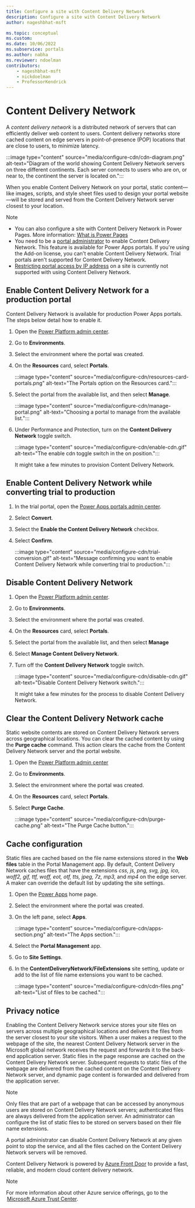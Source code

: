 ```yaml
---
title: Configure a site with Content Delivery Network
description: Configure a site with Content Delivery Network
author: nageshbhat-msft

ms.topic: conceptual
ms.custom: 
ms.date: 10/06/2022
ms.subservice: portals
ms.author: nabha
ms.reviewer: ndoelman
contributors:
    - nageshbhat-msft
    - nickdoelman
    - ProfessorKendrick
---
```


# Content Delivery Network

A *content delivery network* is a distributed network of servers that can efficiently deliver web content to users. Content delivery networks store cached content on edge servers in point-of-presence (POP) locations that are close to users, to minimize latency.

:::image type="content" source="media/configure-cdn/cdn-diagram.png" alt-text="Diagram of the world showing Content Delivery Network servers on three different continents. Each server connects to users who are on, or near to, the continent the server is located on.":::

When you enable Content Delivery Network on your portal, static content&mdash;like images, scripts, and style sheet files used to design your portal website&mdash;will be stored and served from the Content Delivery Network server closest to your location.  

> [!NOTE] 
> - You can also configure a site with Content Delivery Network in Power Pages. More information: [What is Power Pages](/power-pages/introduction)
> - You need to be a [portal administrator](../admin/portal-admin-roles.md#required-roles-and-permissions) to enable Content Delivery Network. This feature is available for Power Apps portals. If you're using the Add-on license, you can't enable Content Delivery Network. Trial portals aren't supported for Content Delivery Network. 
> - [Restricting portal access by IP address](../admin/ip-address-restrict.md) on a site is currently not supported with using Content Delivery Network.

## Enable Content Delivery Network for a production portal 

Content Delivery Network is available for production Power Apps portals. The steps below detail how to enable it.

1. Open the [Power Platform admin center](https://admin.powerplatform.microsoft.com/environments).

1. Go to **Environments**.  

1. Select the environment where the portal was created. 

1. On the **Resources** card, select **Portals**. 

    :::image type="content" source="media/configure-cdn/resources-card-portals.png" alt-text="The Portals option on the Resources card.":::

1. Select the portal from the available list, and then select **Manage**. 

    :::image type="content" source="media/configure-cdn/manage-portal.png" alt-text="Choosing a portal to manage from the available list.":::

1. Under Performance and Protection, turn on the **Content Delivery Network** toggle switch.

    :::image type="content" source="media/configure-cdn/enable-cdn.gif" alt-text="The enable cdn toggle switch in the on position.":::

    It might take a few minutes to provision Content Delivery Network.

## Enable Content Delivery Network while converting trial to production 

1. In the trial portal, open the [Power Apps portals admin center](../admin/admin-overview.md). 

1. Select **Convert**. 

1. Select the **Enable the Content Delivery Network** checkbox. 

1. Select **Confirm**.
    
    :::image type="content" source="media/configure-cdn/trial-conversion.gif" alt-text="Message confirming you want to enable Content Delivery Network while converting trial to production.":::

## Disable Content Delivery Network 

1. Open the [Power Platform admin center](https://admin.powerplatform.microsoft.com/environments). 

1. Go to **Environments**.  

1. Select the environment where the portal was created. 

1. On the **Resources** card, select **Portals**. 

1. Select the portal from the available list, and then select **Manage** 

1. Select **Manage Content Delivery Network**.

1. Turn off the **Content Delivery Network** toggle switch. 

    :::image type="content" source="media/configure-cdn/disable-cdn.gif" alt-text="Disable Content Delivery Network switch.":::

    It might take a few minutes for the process to disable Content Delivery Network.

## Clear the Content Delivery Network cache 

Static website contents are stored on Content Delivery Network servers across geographical locations. You can clear the cached content by using the **Purge cache** command. This action clears the cache from the Content Delivery Network server and the portal website. 

1. Open the [Power Platform admin center](https://admin.powerplatform.microsoft.com/environments) 

1. Go to **Environments**.

1. Select the environment where the portal was created.

1. On the **Resources** card, select **Portals**. 

1. Select **Purge Cache**.

    :::image type="content" source="media/configure-cdn/purge-cache.png" alt-text="The Purge Cache button.":::

## Cache configuration 

Static files are cached based on the file name extensions stored in the **Web files** table in the Portal Management app. By default, Content Delivery Network caches files that have the extensions *css, js, png, svg, jpg, ico, woff2, gif, ttf, woff, eot, otf, tts, jpeg, 7z, mp3,* and *mp4* on the edge server. A maker can override the default list by updating the site settings. 

1. Open the [Power Apps](https://make.powerapps.com/) home page. 

1. Select the environment where the portal was created.

1. On the left pane, select **Apps**. 

    :::image type="content" source="media/configure-cdn/apps-section.png" alt-text="The Apps section.":::

1. Select the **Portal Management** app. 

1. Go to **Site Settings**.

1. In the **ContentDeliveryNetwork/FileExtensions** site setting, update or add to the list of file name extensions you want to be cached. 

    :::image type="content" source="media/configure-cdn/cdn-files.png" alt-text="List of files to be cached.":::

## Privacy notice 

Enabling the Content Delivery Network service stores your site files on servers across multiple geographical locations and delivers the files from the server closest to your site visitors. When a user makes a request to the webpage of the site, the nearest Content Delivery Network server in the Microsoft global network receives the request and forwards it to the back-end application server. Static files in the page response are cached on the Content Delivery Network server. Subsequent requests to static files of the webpage are delivered from the cached content on the Content Delivery Network server, and dynamic page content is forwarded and delivered from the application server.

> [!NOTE] 
> Only files that are part of a webpage that can be accessed by anonymous users are stored on Content Delivery Network servers; authenticated files are always delivered from the application server. An administrator can configure the  list of static files to be stored on servers based on their file name extensions.

A portal administrator can disable Content Delivery Network at any given point to stop the service, and all the files cached on the Content Delivery Network servers will be removed.  

Content Delivery Network is powered by [Azure Front Door](/azure/frontdoor/standard-premium/overview) to provide a fast, reliable, and modern cloud content delivery network.

> [!NOTE] 
> For more information about other Azure service offerings, go to the  [Microsoft Azure Trust Center](https://azure.microsoft.com/support/trust-center/).


